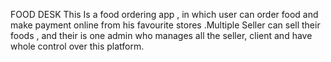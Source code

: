 FOOD DESK
This Is a food ordering app , in which user can order food and make payment online from his favourite stores .Multiple Seller can sell their foods , and their is one admin who manages all the seller, client and have whole control over this platform.
